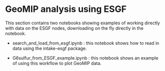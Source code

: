 # GeoMIP analysis using ESGF

This section contains two notebooks showing examples of working directly with data on the ESGF nodes, downloading on the fly directly in the notebook. 

* search_and_load_from_esgf.ipynb : this notebook shows how to read in data using the intake-esgf package. 

* G6sulfur_from_ESGF_example.ipynb : this notebook shows an example of using this workflow to plot GeoMIP data. 

